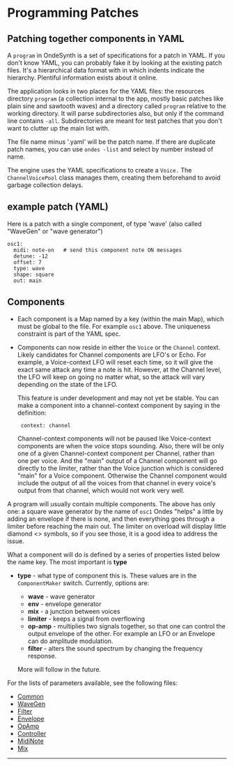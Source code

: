 
# Programming Patches

## Patching together components in YAML

 A `program` in OndeSynth is a set of specifications for a patch in YAML. If you don't know YAML, you can probably fake it by looking at the existing patch files. It's a hierarchical data format with in which indents indicate the hierarchy. Plentiful information exists about it online. 
 
 The application looks in two places for the YAML files: the resources directory `program` (a collection internal to the app, mostly basic patches like plain sine and sawtooth waves) and a directory called `program` relative to the working directory. It will parse subdirectories also, but only if the command line contains `-all`. Subdirectories are meant for test patches that you don't want to clutter up the main list with.
 
 The file name minus '.yaml' will be the patch name. If there are duplicate patch names, you can use `ondes -list` and select by number instead of name.
 
The engine uses the YAML specifications to create a `Voice.` The `ChannelVoicePool` class manages them, creating them beforehand to avoid garbage collection delays. 
 
## example patch (YAML) 
Here is a patch with a single component, of type 'wave' (also called "WaveGen" or "wave generator")
 ```
 osc1:
   midi: note-on   # send this component note ON messages
   detune: -12
   offset: 7 
   type: wave
   shape: square
   out: main
```

## Components 
 - Each component is a Map named by a key (within the main Map), which must be global to the file. For example `osc1` above. The uniqueness constraint is part of the YAML spec.

 - Components can now reside in either the `Voice` or the `Channel` context. Likely candidates for Channel components are LFO's or Echo. For example, a Voice-context LFO will reset each time, so it will give the exact same attack any time a note is hit. However, at the Channel level, the LFO will keep on going no matter what, so the attack will vary depending on the state of the LFO. 
 
    This feature is under development and may not yet be stable. You can make a component into a channel-context component by saying in the definition: 
 
        context: channel
        
    Channel-context components will not be paused like Voice-context components are when the voice stops sounding. Also, there will be only one of a given Channel-context component per Channel, rather than one per voice. And the "main" output of a Channel component will go directly to the limiter, rather than the Voice junction which is considered "main" for a Voice component. Otherwise the Channel component would include the output of all the voices from that channel in every voice's output from that channel, which would not work very well.      
 
A program will usually contain multiple components. The above has only one: a square wave generator by the name of `osc1` Ondes "helps" a little by adding an envelope if there is none, and then everything goes through a limiter before reaching the main out. The limiter on overload will display little diamond <> symbols, so if you see those, it is a good idea to address the issue. 

What a component will do is defined by a series of properties listed below the name key. The most important is **type**

 - **type** - what type of component this is.  These values are in the `ComponentMaker` switch. Currently, options are:
    - **wave**  - wave generator
    - **env** - envelope generator
    - **mix** - a junction between voices
    - **limiter** - keeps a signal from overflowing
    - **op-amp** - multiplies two signals together, so that one can control the output envelope of the other. For example an LFO or an Envelope can do amplitude modulation.
    - **filter** - alters the sound spectrum by changing the frequency response.

    
   More will follow in the future.
   
For the lists of parameters available, see the following files:

 - [Common](Common.md)
 - [WaveGen](WaveGen.md)
 - [Filter](Filter.md)  
 - [Envelope](Envelope.md)
 - [OpAmp](OpAmp.md)
 - [Controller](Controller.md)
 - [MidiNote](MidiNote.md)
 - [Mix](Mix.md)
    
 ----
 
       
    
   
 




